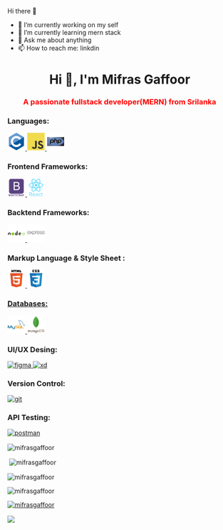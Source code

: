 Hi there 👋


- 🔭 I’m currently working on my self
- 🌱 I’m currently learning mern stack
- 💬 Ask me about anything
- 📫 How to reach me: linkdin

<h1 align="center">Hi 👋, I'm Mifras Gaffoor</h1>
<h3 align="center" style="color:red;">A passionate fullstack developer(MERN) from Srilanka</h3>


<h3 align="left">Languages:</h3>
 <a href="https://www.cprogramming.com/" target="_blank"> <img src="https://raw.githubusercontent.com/devicons/devicon/master/icons/c/c-original.svg" alt="c" width="40" height="40"/> </a><a href="https://developer.mozilla.org/en-US/docs/Web/JavaScript" target="_blank"> <img src="https://raw.githubusercontent.com/devicons/devicon/master/icons/javascript/javascript-original.svg" alt="javascript" width="40px" height="40px"/> </a><a href="https://www.php.net" target="_blank"> <img src="https://raw.githubusercontent.com/devicons/devicon/master/icons/php/php-original.svg" alt="php" width="40" height="40"/> </a>
<h3 align="left">Frontend Frameworks:</h3>
<p align="left"> <a href="https://getbootstrap.com" target="_blank"> <img src="https://raw.githubusercontent.com/devicons/devicon/master/icons/bootstrap/bootstrap-plain-wordmark.svg" alt="bootstrap" width="40" height="40"/> </a> <a href="https://reactjs.org/" target="_blank"> <img src="https://raw.githubusercontent.com/devicons/devicon/master/icons/react/react-original-wordmark.svg" alt="react" width="40" height="40"/> </a>
 
 <h3 align="left">Backtend Frameworks:</h3>
 <a href="https://nodejs.org" target="_blank"> <img src="https://raw.githubusercontent.com/devicons/devicon/master/icons/nodejs/nodejs-original-wordmark.svg" alt="nodejs" width="40" height="40"/> </a>
 <a href="https://expressjs.com" target="_blank"> <img src="https://raw.githubusercontent.com/devicons/devicon/master/icons/express/express-original-wordmark.svg" alt="express" width="40" height="40"/> </a>

 <h3 align="left"> Markup Language & Style Sheet :</h3>
  <a href="https://www.w3.org/html/" target="_blank"> <img src="https://raw.githubusercontent.com/devicons/devicon/master/icons/html5/html5-original-wordmark.svg" alt="html5" width="40" height="40"/> </a> 
  <a href="https://www.w3schools.com/css/" target="_blank"> <img src="https://raw.githubusercontent.com/devicons/devicon/master/icons/css3/css3-original-wordmark.svg" alt="css3" width="40" height="40"/> 
 
 <h3 align="left">Databases:</h3>
 <a href="https://www.mysql.com/" target="_blank"> <img src="https://raw.githubusercontent.com/devicons/devicon/master/icons/mysql/mysql-original-wordmark.svg" alt="mysql" width="40" height="40"/> </a>
  <a href="https://www.mongodb.com/" target="_blank"> <img src="https://raw.githubusercontent.com/devicons/devicon/master/icons/mongodb/mongodb-original-wordmark.svg" alt="mongodb" width="40" height="40"/> </a>
 
  <h3 align="left">UI/UX Desing:</h3>
  </a> <a href="https://www.figma.com/" target="_blank"> <img src="https://www.vectorlogo.zone/logos/figma/figma-icon.svg" alt="figma" width="40" height="40"/> </a> 
   <a href="https://www.adobe.com/products/xd.html" target="_blank"> <img src="https://cdn.worldvectorlogo.com/logos/adobe-xd.svg" alt="xd" width="40" height="40"/> </a>
  
  <h3 align="left">Version Control:</h3>
  <a href="https://git-scm.com/" target="_blank"> <img src="https://www.vectorlogo.zone/logos/git-scm/git-scm-icon.svg" alt="git" width="40" height="40"/> </a>
  
 <h3 align="left">API Testing:</h3>
 <a href="https://postman.com" target="_blank"> <img src="https://www.vectorlogo.zone/logos/getpostman/getpostman-icon.svg" alt="postman" width="40" height="40"/> </a></br>


<p><img align="center" src="https://github-readme-stats.vercel.app/api/top-langs?username=mifrasgaffoor&show_icons=true&locale=en&layout=compact" alt="mifrasgaffoor" />
 <p>&nbsp;<img align="center" src="https://github-readme-stats.vercel.app/api?username=mifrasgaffoor&show_icons=true&locale=en" alt="mifrasgaffoor" /></p>

<p><img align="center" src="https://github-readme-streak-stats.herokuapp.com/?user=mifrasgaffoor&" alt="mifrasgaffoor" /></p>

<p align="left"> <img src="https://komarev.com/ghpvc/?username=mifrasgaffoor&label=Profile%20views&color=0e75b6&style=flat" alt="mifrasgaffoor" /> </p>


<p align="left"> <a href="https://github.com/ryo-ma/github-profile-trophy"><img src="https://github-profile-trophy.vercel.app/?username=mifrasgaffoor" alt="mifrasgaffoor" /></a> </p>

  <img align="center" src="https://github-readme-stats.vercel.app/api/<CARD_TYPE>/?username=<USERNAME>&theme=<THEME_NAME>" />

